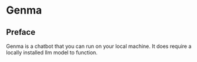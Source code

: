 # Genma

## Preface

Genma is a chatbot that you can run on your local machine. It does require a locally installed llm model to function. 



